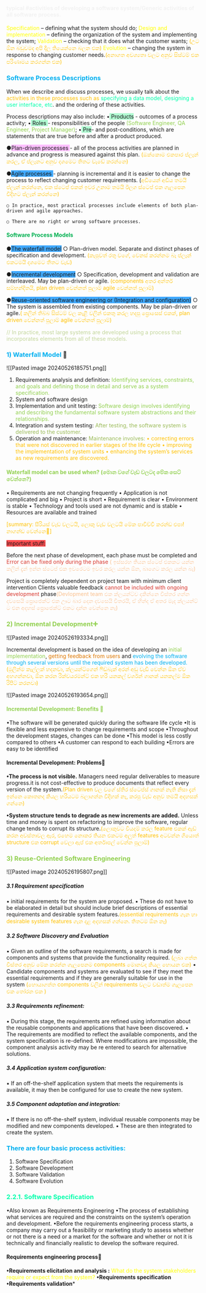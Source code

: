 #### <font color="#f2f2f2">typical #activities of developing a software system/Generic activities of all software process.</font>

<font color="#ffff00">Specification</font> – defining what the system should do; 
<font color="#ffff00">Design and implementation</font> – defining the organization of the system and implementing the system; 
<font color="#ffff00">Validation</font> – checking that it does what the customer wants; <font color="#ffc000">(උට ඕන බඩුවමද අපි දීල තියෙන්නෙ බලන එක)</font>
<font color="#ffff00">Evolution</font> – changing the system in response to changing customer needs.<font color="#ffc000">(අනාගත අවශ්‍යතා වලට අනුව සිස්ටම් එක පරිණාමය කරගන්න එක)</font>

### <font color="#00b0f0">Software Process Descriptions</font>

 When we describe and discuss processes, we usually talk about the <font color="#ffc000">activities in these processes such as <font color="#00ffab">specifying a data model, designing a user interface, etc</font></font>. and the ordering of these activities.

Process descriptions may also include:
 •<span style="background:#affad1"> Products</span> - outcomes of a process activity; 
 •<span style="background:#affad1"> Roles </span>- responsibilities of the people <font color="#92d050">(Software Engineer, QA Engineer, Project Manager)</font>; •<span style="background:#affad1"> Pre</span>- and post-conditions, which are statements that are true before and after a product produced.

●<span style="background:#fdbfff">Plan-driven processes </span>- all of the process activities are planned in advance and progress is measured against this plan. <font color="#ffc000">(ඔක්කොම එකපාර ප්ලෑන් කරල, ඒ ප්ලෑනට අනුව දශමෙට තිතට වැඩේ කරන්නෙ)</font>

●<span style="background:#40a9ff">Agile processes </span>- planning is incremental and it is easier to change the process to reflect changing customer requirements. (<font color="#ffc000">අඩියෙන් අඩිය තමයි ප්ලෑන් කරන්නෙ, එක ස්ටෙප් එකක් ඉවර උනාම තමයි ඊලග ස්ටෙප් එක ගැලපෙන විදිහට ප්ලෑන් කරන්නෙ)</font>

	○ In practice, most practical processes include elements of both plan-driven and agile approaches. 
	
	○ There are no right or wrong software processes.

#### <font color="#00b050">Software Process Models </font>
●<span style="background:#40a9ff">The waterfall model</span> ○ Plan-driven model. Separate and distinct phases of specification and development. <font color="#ffc000">(කැපුවත් රතු වගේ, වෙනස් කරන්නම බෑ ප්ලෑන් එකටමයි දශමෙට තිතට වැඩ)</font>

●<span style="background:#40a9ff">Incremental development</span> ○ Specification, development and validation are interleaved. May be plan-driven or agile. <font color="#ffc000">(components අතර අන්තර් සම්භන්දිතයි, plan driven වෙන්නත් පුලාම් agile වෙන්නත් පුලාම්)</font>

●<span style="background:#40a9ff">Reuse-oriented software engineering or (Integration and configuration)</span> ○ The system is assembled from existing components. May be plan-driven or agile.<font color="#ffc000">( කලින් තිබ්බ සිස්ටම් වල කෑළි වලින් එකතු කරල හදපු ප්‍රොසෙස් එකක්, plan driven වෙන්නත් පුලාම් agile වෙන්නත් පුලාම්)</font>

<font color="#c3d69b">// In practice, most large systems are developed using a process that incorporates elements from all of these models.</font>

### <font color="#00b0f0">1) Waterfall Model</font> 🌊

![[Pasted image 20240526185751.png]]

1. Requirements analysis and definition: <font color="#92d050">Identifying services, constraints, and goals and defining those in detail and serve as a system specification.</font>
2. System and software design
3. Implementation and unit testing: <font color="#92d050">Software design involves identifying and describing the fundamental software system abstractions and their relationships.</font>
4. Integration and system testing: <font color="#9bbb59">After testing, the software system is delivered to the customer.</font>
5. Operation and maintenance:   <font color="#9bbb59">Maintenance involves:</font>
	   <font color="#ffc000">• correcting errors that were not discovered in earlier stages of the life cycle </font>
<font color="#ffc000">	   • improving the implementation of system units </font>
<font color="#ffc000">	   • enhancing the system’s services as new requirements are discovered.</font>

#### <font color="#92d050">Waterfall model can be used when? (මොන වගේ වැඩ වලටද මේක සෙට් වෙන්නෙ?)</font>
• Requirements are not changing frequently 
• Application is not complicated and big 
• Project is short 
• Requirement is clear 
• Environment is stable 
• Technology and tools used are not dynamic and is stable 
• Resources are available and trained

<font color="#ffc000">[summary: සීරියස් වැඩ වලටයි, ලොකු වැඩ වලටයි මේක පාවිච්චි කරන්ඩ එපා! නාගන්ඩ වෙන්නෙ🥶]</font>

<span style="background:#ff4d4f">Important stuff:</span>

Before the next phase of development, each phase must be completed and <font color="#d83931">Error can be fixed only during the phase</font> <font color="#fac08f">( ඉස්සරහ තියන ස්ටෙප් එකකට යන්න කලින් දැන් ඉන්න ස්ටෙප් එක ඉවරෙටම ඉවර කරල යන්න ඕන, බාගෙට කරල යන්න බෑ)</font>

Project is completely dependent on project team with minimum client intervention
Clients valuable feedback <font color="#d83931">cannot be included with ongoing development</font> phase<font color="#fac08f">(Devlopment team එක ක්ලයන්ට්ව දකින්නෙ විස්තර ගන්න දවසෙයි ප්‍රොජෙක්ට් එක  ඌට බාර දෙන දවසෙයි විතරයි, ඒ හින්ද ඒ අතර මැද ක්ලයන්ට් ට එන අදහස් ප්‍රොජෙක්ට් එකට දාන්න වෙන්නෙ නෑ)</font>

### <font color="#92d050">2) Incremental Development➕</font>

![[Pasted image 20240526193334.png]]

Incremental development is based on the idea of developing an <font color="#92d050">initial implementation</font>, <font color="#de7802">getting feedback from users</font> and <font color="#00b0f0">evolving the software through several versions until the required system has been developed.</font> <font color="#ffc000">(මුලින්ම කෑල්ලක් හදනවා, ක්ලයන්ට්ගෙන් ෆීඩ්බැක් අරන්  අඩු වැඩි වෙන්න ඕන ඒව අහගන්නවා, ඕන කරන රික්වයරමන්ට් එක හරි යනකල් වර්ශන් ගානක් ‍යනකල්ම ඕක රිපීට් කරනවා)</font>


![[Pasted image 20240526193654.png]]

#### <font color="#92d050">Incremental Development: Benefits 💚 </font>
•The software will be generated quickly during the software life cycle 
•It is flexible and less expensive to change requirements and scope 
•Throughout the development stages, changes can be done 
•This model is less costly compared to others 
•A customer can respond to each building 
•Errors are easy to be identified

#### Incremental Development: Problems🚫

**•The process is not visible.**
	Managers need regular deliverables to measure progress.it is not cost-effective to produce documents that reflect every version of the system.<font color="#ffc000">(Plan driven වල වගේ ස්තිර ස්ටෙප්ස් ගානක් නැති නිසා දැන් ඉන්නෙ කොතනද කියල හරියටම බලාගන්න විදිහක් නෑ, කරපු වැඩ අනුව තමයි අදහසක් ගන්නෙ)</font>

**•System structure tends to degrade as new increments are added.**
	Unless time and money is spent on refactoring to improve the software, regular change tends to corrupt its structure.<font color="#ffc000">(ලොකුවට වියදම් කරල feature එකක් ඇඩ් කරන අවස්තාවල ඇර, එහෙම නොකර තියන එකටම අලුත් features අටවන්න ගියොත්  structure එක corrupt වෙලා ඇප් එක අර්තාපල් වෙන්න පුලාම්)</font>

### <font color="#92d050">3) Reuse-Oriented Software Engineering</font>

![[Pasted image 20240526195807.png]]

##### 3.1 Requirement specification
▪ initial requirements for the system are proposed. 
▪ These do not have to be elaborated in detail but should include brief descriptions of essential requirements and desirable system features.<font color="#ffc000">(essential requirements ගැන හා desirable system features ගැන දළ අදහසක් ගන්නෙ. තිතටම ඕන නෑ)</font>

##### 3.2 Software Discovery and Evaluation
▪ Given an outline of the software requirements, a search is made for components and systems that provide the functionality required. <font color="#ffc000">(ලබා ගත්ත විස්තර අනුව මේක කරන්න ගැලපෙනම components මොනවද කියල හොයන එක)</font>
▪ Candidate components and systems are evaluated to see if they meet the essential requirements and if they are generally suitable for use in the system <font color="#ffc000">(හොයාගත්ත components වලින් requirements වලට වඩාත්ම ගැලපෙන එක තෝරන  එක )</font>

##### 3.3 Requirements refinement:
▪ During this stage, the requirements are refined using information about the reusable components and applications that have been discovered. 
▪ The requirements are modified to reflect the available components, and the system specification is re-defined. Where modifications are impossible, the component analysis activity may be re entered to search for alternative solutions.

##### 3.4 Application system configuration:
▪ If an off-the-shelf application system that meets the requirements is available, it may then be configured for use to create the new system.

##### 3.5 Component adaptation and integration:
▪ If there is no off-the-shelf system, individual reusable components may be modified and new components developed. 
▪ These are then integrated to create the system.


### <font color="#00b0f0">There are four basic process activities:</font>
1. Software Specification 
2. Software Development 
3. Software Validation 
4. Software Evolution


### <font color="#00ffab">2.2.1. Software Specification </font>
•Also known as Requirements Engineering 
•The process of establishing what services are required and the constraints on the system’s operation and development. 
•Before the requirements engineering process starts, a company may carry out a feasibility or marketing study to assess whether or not there is a need or a market for the software and whether or not it is technically and financially realistic to develop the software required.

#### Requirements engineering process📒

**•Requirements elicitation and analysis :** <font color="#ffff00">What do the system stakeholders require or expect from the system?</font>
**•Requirements specification**
**•Requirements validation***




